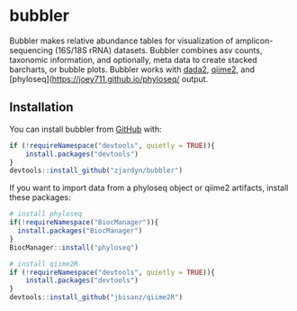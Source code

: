 
<!-- README.md is generated from README.Rmd. Please edit that file -->

# bubbler

<!-- badges: start -->
<!-- badges: end -->

Bubbler makes relative abundance tables for visualization of
amplicon-sequencing (16S/18S rRNA) datasets. Bubbler combines asv
counts, taxonomic information, and optionally, meta data to create
stacked barcharts, or bubble plots. Bubbler works with
[dada2](https://github.com/benjjneb/dada2),
[qiime2](https://github.com/qiime2/qiime2), and
\[phyloseq\](<https://joey711.github.io/phyloseq/> output.

## Installation

You can install bubbler from [GitHub](https://github.com/) with:

``` r
if (!requireNamespace("devtools", quietly = TRUE)){
    install.packages("devtools")
}
devtools::install_github("zjardyn/bubbler")
```

If you want to import data from a phyloseq object or qiime2 artifacts,
install these packages:

``` r
# install phyloseq
if(!requireNamespace("BiocManager")){
  install.packages("BiocManager")
}
BiocManager::install("phyloseq")

# install qiime2R
if (!requireNamespace("devtools", quietly = TRUE)){
    install.packages("devtools")
}
devtools::install_github("jbisanz/qiime2R")
```

<!-- You'll still need to render `README.Rmd` regularly, to keep `README.md` up-to-date. `devtools::build_readme()` is handy for this. -->
<!-- In that case, don't forget to commit and push the resulting figure files, so they display on GitHub and CRAN. -->

